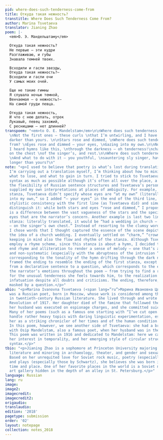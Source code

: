 ```yaml
---
pid: where-does-such-tenderness-come-from
title: Откуда такая нежность?
transtitle: Where Does Such Tenderness Come From?
author: Marina Tsvetaeva
translator: Jianing Zhao
poem: |-
  <em>О. Э. Мандельштаму</em>

  Откуда такая нежность?
  Не первые — эти кудри
  Разглаживаю, и губы
  Знавала темней твоих.

  Всходили и гасли звезды,
  Откуда такая нежность?—
  Всходили и гасли очи
  У самых моих очей.

  Еще не такие гимны
  Я слушала ночью темной,
  Венчаемая — о нежность!—
  На самой груди певца.

  Откуда такая нежность,
  И что с нею делать, отрок
  Лукавый, певец захожий,
  С ресницами — нет длинней?
transpoem: "<em>to O. E. Mandelstam</em>\n\nWhere does such tenderness come from?
  \nNot the first ones — these curls \nthat I’m untwirling, and I have known \nlips
  darker than yours. \n\nStars rose and dimmed, \nWhere does such tenderness come
  from? \nEyes rose and dimmed — your eyes, \nGazing into my own.\n\nNot yet have
  I heard hymns like this, \nthrough the darkness — oh tenderness!\ncharmed, crowned
  on the chest \nof the singer’s, and rest.\n\nWhere does such tenderness come from?
  \nAnd what to do with it — you youthful, \nsauntering sly singer, have I known \neyelashes
  longer than yours?\n"
note: "<p>I used to believe that poetry is what’s lost during translations. Now that
  I’m carrying out a translation myself, I’m thinking about how to minimize the loss,
  what to lose, and what to gain in turn. I tried to stick to Tsvetaeva’s original
  syntax as much as possible although it’s often all over the place, a result of both
  the flexibility of Russian sentence structures and Tsvetaeva’s personal style. I
  supplied my own interpretations at places of ambiguity. For example, in the second
  stanza, Tsvetaeva didn’t specify whose eyes are “at my own” (literally) or “gazing
  into my own,” so I added “— your eyes” in the end of the third line, to keep the
  stylistic consistency with the first line (as Tsvetaeva did) and simultaneously
  distinguish it: while both stars and eyes “rose and dimmed,” I proposed that there
  is a difference between the vast vagueness of the stars and the specificity of the
  eyes that are the narrator’s concern. Another example is last two lines of the third
  stanza: literally translated, it would be “had a wedding in church — oh tenderness!
  — on the singer’s own chest.” Instead of resorting to the clumsy word “married,”
  I chose words that I thought captured the essence of the scene depicted while evoking
  the idea of a church wedding. I eventually settled on “charm,” “crown,” and “rest,”
  keeping in mind also the flow and rhythm of the stanza. Although Tsvetaeva didn’t
  employ a rhyme scheme, since this stanza is about a hymn, I decided to use some
  end rhyme and alliteration to render a sense of melody — one that’s a bit arbitrary
  and non-systematic (especially with the abruptness of the intrusion “oh tenderness!”),
  corresponding to the tonality of the hymn drifting through the dark night. I also
  framed the ending to resemble the ending of the first stanza, except that it turns
  from a declarative sentence to a question, which corresponds to the evolution of
  the narrator’s emotions throughout the poem — from trying to find a rational explanation
  for the unusual tenderness she feels towards him, to the realization of her complete
  infatuation despite all doubts and criticisms. The ending, therefore, is an exclamation
  masked by a question.</p>"
abio: "<p>Marina Ivanovna Tsvetaeva (<span lang=”ru”>Марина Ивановна Цветаева</span>)
  was a Russian poet, born in Moscow, whose work is considered among the greatest
  in twentieth-century Russian literature. She lived through and wrote of the Russian
  Revolution of 1917. Her daughter died of the famine that followed the revolution,
  her husband was executed on espionage charges, and she committed suicide in 1941.
  Many of her poems (such as a famous one starting with “I’ve cut open my veins…”)
  handle rather heavy topics with daring linguistic experimentation, establishing
  her as a striking chronicler of her times and of the human condition in tragic circumstances.
  In this poem, however, we see another side of Tsvetaeva: she had a brief love affair
  with Osip Mandelstam, also a famous poet, when her husband was in the White Army.
  This poem was written in 1916 and dedicated to Mandelstam: here we can see her passion,
  her interest in temporality, and her emerging style of circular structure and unusual
  syntax.</p>"
tbio: "<p>Jianing Zhao is a sophomore at Princeton University majoring in comparative
  literature and minoring in archaeology, theater, and gender and sexuality studies.
  Based on her unrequited love for Soviet rock music, poetry (especially by Mayakovsky),
  and plays (especially those by Schwartz), she believes she was born in the wrong
  time and place. One of her favorite places in the world is a Soviet non-conformist
  art gallery hidden in the depth of an alley in St. Petersburg.</p>"
language: Russian
lang: ru
image:
image2:
imagecredit:
imagecredit2:
origaudio:
translaudio:
edition: '2018'
pagetype: submission
order: '02'
layout: notepage
collection: notes_2018
---
```

